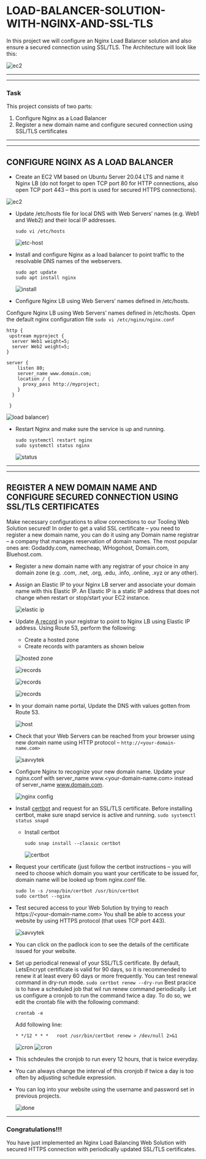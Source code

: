# LOAD-BALANCER-SOLUTION-WITH-NGINX-AND-SSL-TLS
In this project we will configure an Nginx Load Balancer solution and also ensure a secured connection using SSL/TLS. The Architecture will look like this:
 
  
 ![ec2](./images/Architecture.png)

------------
____________
### Task
This project consists of two parts:
1. Configure Nginx as a Load Balancer
2. Register a new domain name and configure secured connection using SSL/TLS certificates

-----------
__________
## CONFIGURE NGINX AS A LOAD BALANCER
* Create an EC2 VM based on Ubuntu Server 20.04 LTS and name it Nginx LB (do not forget to open TCP port 80 for HTTP connections, also open TCP port 443 – this port is used for secured HTTPS connections).

 
 ![ec2](./images/nginx%20instance%20image.png)

* Update /etc/hosts file for local DNS with Web Servers’ names (e.g. Web1 and Web2) and their local IP addresses.

   `sudo vi /etc/hosts`

   ![etc-host](./images/etc-hosts.png)

* Install and configure Nginx as a load balancer to point traffic to the resolvable DNS names of the webservers.

      sudo apt update
      sudo apt install nginx


  ![install](./images/install%20nginx.png)

* Configure Nginx LB using Web Servers’ names defined in /etc/hosts.

Configure Nginx LB using Web Servers’ names defined in /etc/hosts. Open the default nginx configuration file
`sudo vi /etc/nginx/nginx.conf`

    http {
     upstream myproject {
      server Web1 weight=5;
      server Web2 weight=5;
    }
  
    server {
        listen 80;
        server_name www.domain.com;
        location / {
          proxy_pass http://myproject;
        }
      }

     }

  ![load balancer](./images/load%20balancer%20config.png))

* Restart Nginx and make sure the service is up and running.

      sudo systemctl restart nginx
      sudo systemctl status nginx
  ![status](./images/restart%20nginx.png)

-----------
___________

## REGISTER A NEW DOMAIN NAME AND CONFIGURE SECURED CONNECTION USING SSL/TLS CERTIFICATES
Make necessary configurations to allow connections to our Tooling Web Solution secured!
In order to get a valid SSL certificate – you need to register a new domain name, you can do it using any Domain name registrar – a company that manages reservation of domain names. The most popular ones are: Godaddy.com, namecheap, WHogohost, Domain.com, Bluehost.com.

* Register a new domain name with any registrar of your choice in any domain zone (e.g. .com, .net, .org, .edu, .info, .online, .xyz or any other).

* Assign an Elastic IP to your Nginx LB server and associate your domain name with this Elastic IP. An Elastic IP is a static IP address that does not change when restart or stop/start your EC2 instance.

  ![elastic ip](./images/elastic%20ip.png)

* Update [A record](https://www.cloudflare.com/learning/dns/dns-records/dns-a-record/) in your registrar to point to Nginx LB using Elastic IP address. Using Route 53, perform the following:

    * Create a hosted zone
    * Create records with paramters as shown below
   

    ![hosted zone](./images/hosted%20zone.png)

    ![records](./images/Load%20balancer%20public%20ip.png)

    ![records](./images/records.png)

    ![records](./images/record%20created%20successfully.png)

* In your domain name portal, Update the DNS with values gotten from Route 53.

  ![host](./images/custom%20dns.png)

* Check that your Web Servers can be reached from your browser using new domain name using HTTP protocol – `http://<your-domain-name.com>`

  ![savvytek](./images/savvytech%20online.png)

* Configure Nginx to recognize your new domain name. Update your nginx.conf with server_name www.<your-domain-name.com> instead of server_name www.domain.com.

  ![nginx config](./images/nginx%20config%20edit.png)

* Install [certbot](https://certbot.eff.org/) and request for an SSL/TLS certificate. Before installing certbot, make sure snapd service is active and running.
  `sudo systemctl status snapd`
  * Install certbot

     `sudo snap install --classic certbot`

     ![certbot](./images/certbot%20ssl.png)

* Request your certificate (just follow the certbot instructions – you will need to choose which domain you want your certificate to be issued for, domain name will be looked up from nginx.conf file.

      sudo ln -s /snap/bin/certbot /usr/bin/certbot
      sudo certbot --nginx

* Test secured access to your Web Solution by trying to reach https://<your-domain-name.com>
You shall be able to access your website by using HTTPS protocol (that uses TCP port 443).

  ![savvytek](./images/savvytek%20online%20https.png)

* You can click on the padlock icon to see the details of the certificate issued for your website.

* Set up periodical renewal of your SSL/TLS certificate. By default, LetsEncrypt certificate is valid for 90 days, so it is recommended to renew it at least every 60 days or more frequently.
You can test renewal command in dry-run mode.
`sudo certbot renew --dry-run`
Best pracice is to have a scheduled job that wil run renew command periodically. Let us configure a cronjob to run the command twice a day.
To do so, we edit the crontab file with the following command:

    `crontab -e`

  Add following line:

  `* */12 * * *   root /usr/bin/certbot renew > /dev/null 2>&1`

  ![cron](./images/crontab.png)
  ![cron](./images/crontab%20config.png)


* This schdeules the cronjob to run every 12 hours, that is twice everyday.

* You can always change the interval of this cronjob if twice a day is too often by adjusting schedule expression.

* You can log into your website using the username and password set in previous projects.

  ![done](./images/logged%20in.png)

----------
### Congratulations!!! 
You have just implemented an Nginx Load Balancing Web Solution with secured HTTPS connection with periodically updated SSL/TLS certificates.








